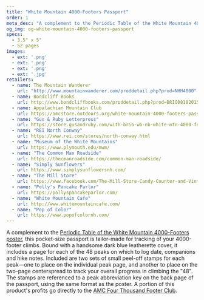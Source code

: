 ```yaml
---
title: "White Mountain 4000-Footers Passport"
order: 1
meta_desc: "A complement to the Periodic Table of the White Mountain 4000-Footers poster, this pocket-size passport is tailor-made for tracking of your 4000-footer climbs."
og_img: og-white-mountain-4000-footers-passport
specs:
  - 3.5" x 5"
  - 52 pages
images:
  - ext: '.png'
  - ext: '.png'
  - ext: '.png'
  - ext: '.jpg'
retailers:
  - name: The Mountain Wanderer
    url: "http://www.mountainwanderer.com/proddetail.php?prod=NHH4000"
  - name: Bondcliff Books
    url: http://www.bondcliffbooks.com/proddetail.php?prod=BRIO08182015-1
  - name: Appalachian Mountain Club
    url: https://amcstore.outdoors.org/white-mountain-4000-footers-passport
  - name: "Gus & Ruby Letterpress"
    url: https://store.gusandruby.com/with-brio-wb-nb-white-mtn-4000-footers-passport-bo.html
  - name: "REI North Conway"
    url: https://www.rei.com/stores/north-conway.html
  - name: "Museum of the White Mountains"
    url: https://www.plymouth.edu/mwm/
  - name: "The Common Man Roadside"
    url: https://thecmanroadside.com/common-man-roadside/
  - name: "Simply Sunflowers"
    url: https://www.simplysunflowersnh.com/
  - name: "The Mill Store"
    url: https://www.facebook.com/The-Mill-Store-Candy-Counter-and-Vintage-Goods-473831913370734/
  - name: "Polly's Pancake Parlor"
    url: https://pollyspancakeparlor.com/
  - name: "White Mountain Cafe"
    url: http://www.whitemountaincafe.com/
  - name: "Pop of Color"
    url: https://www.popofcolornh.com/
---
```


A complement to the <a href='/products/periodic-table-of-white-mountain-4000-footers/'>Periodic Table of the White Mountain 4000-Footers poster</a>, this pocket-size passport is tailor-made for tracking of your 4000-footer climbs. Bound with a handsome dark blue leatherette cover, it includes a page for each of the 48 peaks on which to log date, companions and hike notes. Included are two sets of small peel-off stamps for each peak&mdash;one to place on the individual peak page, and another to place on the two-page centerspread to track your overall progress in climbing the &quot;48&quot;. The stamps are referenced to a peak abbreviation key on the back page of the passport, using the same format as the poster. A portion of this product's profits go directly to the [AMC Four Thousand Footer Club](http://www.amc4000footer.org/).
